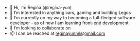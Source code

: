 - 👋 Hi, I’m Regina (@regina-yun)
- 👀 I’m interested in anything cars, gaming and building Legos
- 🌱 I’m currently on my way to becoming a full-fledged software developer - as of now I am learning front-end development
- 💞️ I’m looking to collaborate on 
- 📫 I can be reached at reginayunml@gmail.com

<!---
regina-yun/regina-yun is a ✨ special ✨ repository because its `README.md` (this file) appears on your GitHub profile.
You can click the Preview link to take a look at your changes.
--->
